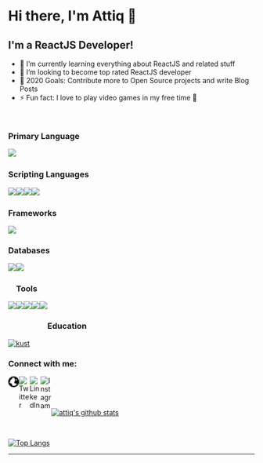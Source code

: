 # Hi there, I'm Attiq 👋

## I'm a ReactJS Developer!

- 🌱 I’m currently learning everything about ReactJS and related stuff
- 👯 I’m looking to become top rated ReactJS developer
- 🥅 2020 Goals: Contribute more to Open Source projects and write Blog Posts
- ⚡ Fun fact: I love to play video games in my free time 🤣

<br/>

### Primary Language
<img src="https://img.icons8.com/color/48/000000/javascript.png"/>

### Scripting Languages
<img align="left" src="https://img.icons8.com/color/48/000000/javascript.png"/>
<img align="left" src="https://img.icons8.com/color/48/000000/python.png"/>
<img align="left" src="https://img.icons8.com/color/48/000000/html-5.png"/>
<img src="https://img.icons8.com/color/48/000000/css3.png"/>

### Frameworks
<img align="left" src="https://img.icons8.com/plasticine/48/000000/react.png"/>
<br/>

### Databases
<img  align="left" height="48" src="https://www.mysql.com/common/logos/logo-mysql-170x115.png">
<img src="https://img.icons8.com/color/48/000000/mongodb.png"/>

### Tools
<img align="left" src="https://res.cloudinary.com/canonical/image/fetch/f_auto,q_auto,fl_sanitize,w_48,h_48/https://dashboard.snapcraft.io/site_media/appmedia/2017/11/WebStorm_1282x.png"/>
<img align="left" src="https://img.icons8.com/fluent/48/000000/visual-studio-code-2019.png"/>
<img align="left" src="https://img.icons8.com/fluent/48/000000/github.png"/>
<img align="left" src="https://img.icons8.com/color/48/000000/docker.png"/>
<img align="left" height="48" src="https://www.postman.com/assets/logos/postman-logo-stacked.svg">
</br>


### Education
[<img alt="kust" alt="Bachelor of computer science" width="48px" src="https://i.pinimg.com/originals/68/81/fd/6881fde41d2e8d5273c333abf9ba00c1.gif"/>][kust]


### Connect with me:
[<img align="left" alt="technosoft" width="22px" src="https://raw.githubusercontent.com/iconic/open-iconic/master/svg/globe.svg" />][website]
[<img align="left" alt="Twitter" width="22px" src="https://cdn.jsdelivr.net/npm/simple-icons@v3/icons/twitter.svg" />][twitter]
[<img align="left" alt="LinkedIn" width="22px" src="https://cdn.jsdelivr.net/npm/simple-icons@v3/icons/linkedin.svg" />][linkedin]
[<img align="left" alt="Instagram" width="22px" src="https://cdn.jsdelivr.net/npm/simple-icons@v3/icons/instagram.svg" />][instagram]
<br/>
<br/>
<br/>


[![attiq's github stats](https://github-readme-stats.vercel.app/api?username=AttiqUrRehman007&count_private=true&show_icons=true)](#)

<br/>

[![Top Langs](https://github-readme-stats.vercel.app/api/top-langs/?username=AttiqUrRehman007&hide=jupyter%20notebook,php&layout=compact)](#)

---

[website]: https://techno-soft.com/
[twitter]: https://twitter.com/007Attiq
[instagram]: https://www.instagram.com/attiq_khan7/
[linkedin]: https://www.linkedin.com/in/attiq-ur-rehman-71b511157/
[kust]: https://kust.edu.pk/web/

